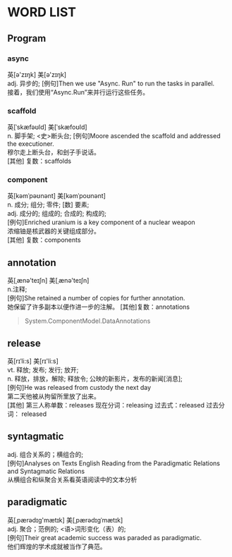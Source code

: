 # WORD LIST

## Program

### async

英[ə'zɪŋk] 美[ə'zɪŋk]  
adj. 异步的;
[例句]Then we use "Async. Run" to run the tasks in parallel.  
接着，我们使用“Async.Run”来并行运行这些任务。

### scaffold

英[ˈskæfəʊld] 美[ˈskæfoʊld]  
n. 脚手架; <史>断头台;
[例句]Moore ascended the scaffold and addressed the executioner.  
穆尔走上断头台，和刽子手说话。  
[其他] 复数：scaffolds

### component

英[kəmˈpəʊnənt]  美[kəmˈpoʊnənt]  
n.	成分; 组分; 零件; [数] 要素;  
adj.	成分的; 组成的; 合成的; 构成的;  
[例句]Enriched uranium is a key component of a nuclear weapon  
浓缩铀是核武器的关键组成部分。  
[其他]	复数：components  

## annotation

英[ˌænə'teɪʃn]  美[ˌænə'teɪʃn]  
n.注释;  
[例句]She retained a number of copies for further annotation.  
她保留了许多副本以便作进一步的注解。
[其他]复数：annotations

>System.ComponentModel.DataAnnotations

## release

英[rɪˈli:s]  美[rɪ'li:s]  
vt.	释放; 发布; 发行; 放开;  
n.	释放，排放，解除; 释放令; 公映的新影片，发布的新闻[消息];  
[例句]He was released from custody the next day  
第二天他被从拘留所里放了出来。  
[其他]	第三人称单数：releases 现在分词：releasing 过去式：released 过去分词：  released

## syntagmatic

adj.	组合关系的；横组合的;  
[例句]Analyses on Texts English Reading from the Paradigmatic Relations and Syntagmatic Relations  
从横组合和纵聚合关系看英语阅读中的文本分析

## paradigmatic

英[ˌpærədɪɡ'mætɪk]
美[ˌpærədɪɡˈmætɪk]  
adj.    聚合；范例的; <语>词形变化（表）的;  
[例句]Their great academic success was paraded as paradigmatic.  
他们辉煌的学术成就被当作了典范。